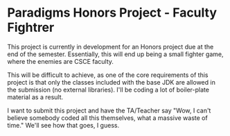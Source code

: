 # Paradigms Honors Project - Faculty Fightrer

This project is currently in development for an Honors project due at the end of the semester. Essentially, this will end up being a small fighter game, where the enemies are CSCE faculty.

This will be difficult to achieve, as one of the core requirements of this project is that only the classes included with the base JDK are allowed in the submission (no external libraries). I'll be coding a lot of boiler-plate material as a result.

I want to submit this project and have the TA/Teacher say "Wow, I can't believe somebody coded all this themselves, what a massive waste of time." We'll see how that goes, I guess.
